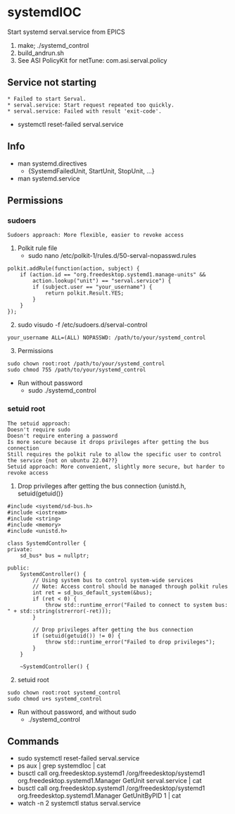 # systemdIOC
Start systemd serval.service from EPICS
1. make; ./systemd_control
2. build_andrun.sh
3. See ASI PolicyKit for netTune: com.asi.serval.policy

## Service not starting
```
* Failed to start Serval.
* serval.service: Start request repeated too quickly.
* serval.service: Failed with result 'exit-code'.
```
* systemctl reset-failed serval.service

## Info
* man systemd.directives 
	* {SystemdFailedUnit, StartUnit, StopUnit, ...}
* man systemd.service

## Permissions

### sudoers
```
Sudoers approach: More flexible, easier to revoke access
```

1. Polkit rule file
    * sudo nano /etc/polkit-1/rules.d/50-serval-nopasswd.rules
```
polkit.addRule(function(action, subject) {
    if (action.id == "org.freedesktop.systemd1.manage-units" &&
        action.lookup("unit") == "serval.service") {
        if (subject.user == "your_username") {
            return polkit.Result.YES;
        }
    }
});
```
2. sudo visudo -f /etc/sudoers.d/serval-control
```
your_username ALL=(ALL) NOPASSWD: /path/to/your/systemd_control
```
3. Permissions
```
sudo chown root:root /path/to/your/systemd_control
sudo chmod 755 /path/to/your/systemd_control
```
* Run without password
    * sudo ./systemd_control

### setuid root
```
The setuid approach:
Doesn't require sudo
Doesn't require entering a password
Is more secure because it drops privileges after getting the bus connection
Still requires the polkit rule to allow the specific user to control the service {not on ubuntu 22.04??}
Setuid approach: More convenient, slightly more secure, but harder to revoke access
```
1. Drop privileges after getting the bus connection
{unistd.h, setuid(getuid()}
```
#include <systemd/sd-bus.h>
#include <iostream>
#include <string>
#include <memory>
#include <unistd.h>

class SystemdController {
private:
    sd_bus* bus = nullptr;

public:
    SystemdController() {
        // Using system bus to control system-wide services
        // Note: Access control should be managed through polkit rules
        int ret = sd_bus_default_system(&bus);
        if (ret < 0) {
            throw std::runtime_error("Failed to connect to system bus: " + std::string(strerror(-ret)));
        }

        // Drop privileges after getting the bus connection
        if (setuid(getuid()) != 0) {
            throw std::runtime_error("Failed to drop privileges");
        }
    }

    ~SystemdController() {
```
2. setuid root
```
sudo chown root:root systemd_control
sudo chmod u+s systemd_control
```

* Run without password, and without sudo
    * ./systemd_control

## Commands
* sudo systemctl reset-failed serval.service
* ps aux | grep systemdIoc | cat
* busctl call org.freedesktop.systemd1 /org/freedesktop/systemd1 org.freedesktop.systemd1.Manager GetUnit serval.service | cat
* busctl call org.freedesktop.systemd1 /org/freedesktop/systemd1 org.freedesktop.systemd1.Manager GetUnitByPID 1 | cat
* watch -n 2 systemctl status serval.service
